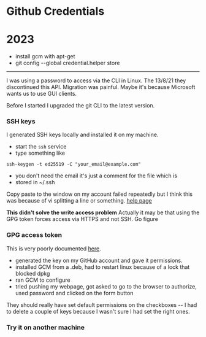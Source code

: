 # Github Credentials

# 2023 

- install gcm with apt-get
- git config --global credential.helper store

---


I was using a password to access via the CLI in Linux.  The 13/8/21 they
discontinued this API. Migration was painful.  Maybe it's because Microsoft wants us to use GUI clients.

Before I started I upgraded the git CLI to the latest version.

### SSH keys

I generated SSH keys locally and installed it on my machine.

- start the ```ssh``` service
- type something like

```ssh-keygen -t ed25519 -C "your_email@example.com"```

- you don't need the email it's just a comment for the file which is 
- stored in ~/.ssh

Copy paste to the window on my account failed repeatedly but I think this was because of vi splitting a line or something.
[help page](https://github.community/t/key-is-invalid-you-must-supply-a-key-in-openssh-public-key-format/170135/4)

**This didn't solve the write access problem**
Actually it may be that using the GPG token forces access via HTTPS and not SSH.  Go figure

### GPG access token

This is very poorly documented
[here](https://git-scm.com/book/en/v2/Customizing-Git-Git-Configuration).

- generated the key on my GitHub account and gave it permissions.
- installed GCM from a .deb, had to restart linux because of a lock that blocked dpkg
- ran GCM to configure
- tried pushing my webpage, got asked to go to the browser to authorize, used password and clicked on the form button

They should really have set default permissions on the checkboxes -- I had to delete a couple of keys because I wasn't sure I had set the right ones.

### Try it on another machine


